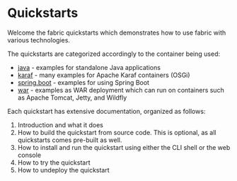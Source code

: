 Quickstarts
===========

Welcome the fabric quickstarts which demonstrates how to use fabric with various technologies.

The quickstarts are categorized accordingly to the container being used:

* [java](/fabric/profiles/quickstarts/java) - examples for standalone Java applications
* [karaf](/fabric/profiles/quickstarts/karaf) - many examples for Apache Karaf containers (OSGi)
* [spring.boot](/fabric/profiles/quickstarts/spring.boot) - examples for using Spring Boot
* [war](/fabric/profiles/quickstarts/war) - examples as WAR deployment which can run on containers such as Apache Tomcat, Jetty, and Wildfly

Each quickstart has extensive documentation, organized as follows:

1. Introduction and what it does
1. How to build the quickstart from source code. This is optional, as all quickstarts comes pre-built as well.
1. How to install and run the quickstart using either the CLI shell or the web console
1. How to try the quickstart
1. How to undeploy the quickstart